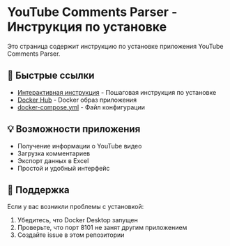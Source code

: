 # YouTube Comments Parser - Инструкция по установке

Это страница содержит инструкцию по установке приложения YouTube Comments Parser.

## 🔗 Быстрые ссылки

- [Интерактивная инструкция](index.html) - Пошаговая инструкция по установке
- [Docker Hub](https://hub.docker.com/r/timponomarev/youtube-comments-app) - Docker образ приложения
- [docker-compose.yml](docker-compose.yml) - Файл конфигурации

## 💡 Возможности приложения

- Получение информации о YouTube видео
- Загрузка комментариев
- Экспорт данных в Excel
- Простой и удобный интерфейс

## 🤝 Поддержка

Если у вас возникли проблемы с установкой:

1. Убедитесь, что Docker Desktop запущен
2. Проверьте, что порт 8101 не занят другим приложением
3. Создайте issue в этом репозитории

